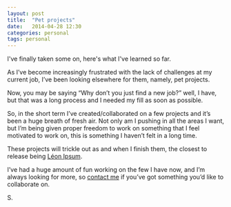 ```yaml
---
layout: post
title:  "Pet projects"
date:   2014-04-28 12:30
categories: personal
tags: personal
---
```

<p class="post__excerpt">I've finally taken some on, here's what I've learned so far.</p>

<section>

As I’ve become increasingly frustrated with the lack of challenges at my current job, I’ve been looking elsewhere for them, namely, pet projects.

Now, you may be saying “Why don’t you just find a new job?” well, I have, but that was a long process and I needed my fill as soon as possible.

So, in the short term I’ve created/collaborated on a few projects and it’s been a huge breath of fresh air. 
Not only am I pushing in all the areas I want, but I’m being given proper freedom to work on something that I feel motivated to work on, this is something I haven’t felt in a long time.

These projects will trickle out as and when I finish them, the closest to release being [Léon Ipsum]( http://www.leonipsum.com/ " Léon Ipsum").

I’ve had a huge amount of fun working on the few I have now, and I’m always looking for more, so [contact me]( mailto:shaun@shaundillon.info "contact me") if you’ve got something you’d like to collaborate on.

</section>


<p class="post__signature">S.</p>



